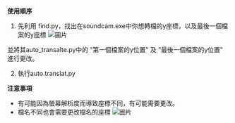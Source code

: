 **使用順序**
1. 先利用 find.py，找出在soundcam.exe中你想轉檔的y座標，以及最後一個檔案的y座標
![圖片](https://github.com/moore0312/wind_turbine/assets/141318706/bb35b060-f421-4ae4-8386-cf18d695b15f)

並將其auto_transalte.py中的 "第一個檔案的y位置"
及 "最後一個檔案的y位置" 進行更改。

2. 執行auto.translat.py

**注意事項**
* 有可能因為螢幕解析度而導致座標不同，有可能需要更改。
* 檔名不同也會需要更改檔名的座標
![圖片](https://github.com/moore0312/wind_turbine/assets/141318706/2a66dde7-8369-4bd7-a25b-4d8ccc55594d)

